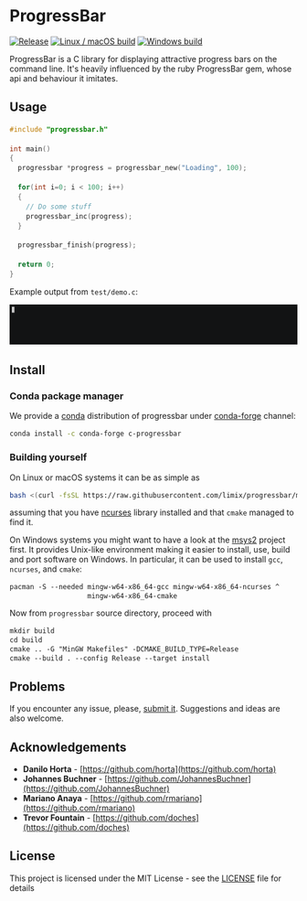 # ProgressBar

[![Release](http://github-release-version.herokuapp.com/github/limix/progressbar/release.svg?style=flat-square)](https://github.com/limix/progressbar/releases/latest) [![Linux / macOS build](https://img.shields.io/travis/limix/progressbar/master.svg?label=Linux%20%2F%20macOS&style=flat-square)](https://travis-ci.org/limix/progressbar) [![Windows build](https://img.shields.io/appveyor/ci/horta/progressbar/master.svg?label=Windows&style=flat-square)](https://ci.appveyor.com/project/Horta/progressbar/branch/master)

ProgressBar is a C library for displaying attractive progress bars on the command line.
It's heavily influenced by the ruby ProgressBar gem, whose api and behaviour it imitates.

## Usage

```c
#include "progressbar.h"

int main()
{
  progressbar *progress = progressbar_new("Loading", 100);

  for(int i=0; i < 100; i++)
  {
    // Do some stuff
    progressbar_inc(progress);
  }

  progressbar_finish(progress);

  return 0;
}
```

Example output from `test/demo.c`:

![demo output](demo.gif)

## Install

### Conda package manager

We provide a [conda](https://conda.io/docs/) distribution of progressbar under [conda-forge](https://conda-forge.org) channel:

```bash
conda install -c conda-forge c-progressbar
```

### Building yourself

On Linux or macOS systems it can be as simple as
```bash
bash <(curl -fsSL https://raw.githubusercontent.com/limix/progressbar/master/install)
```
assuming that you have [ncurses](https://www.gnu.org/software/ncurses/)
library installed and that ``cmake`` managed to find it.

On Windows systems you might want to have a look at the
[msys2](http://www.msys2.org) project first.
It provides Unix-like environment making it easier to install, use, build and
port software on Windows.
In particular, it can be used to install `gcc`, `ncurses`, and `cmake`:

```dos
pacman -S --needed mingw-w64-x86_64-gcc mingw-w64-x86_64-ncurses ^
                   mingw-w64-x86_64-cmake
```

Now from `progressbar` source directory, proceed with
```dos
mkdir build
cd build
cmake .. -G "MinGW Makefiles" -DCMAKE_BUILD_TYPE=Release
cmake --build . --config Release --target install
```

## Problems

If you encounter any issue, please, [submit it](https://github.com/limix/progressbar/issues).
Suggestions and ideas are also welcome.

## Acknowledgements

* **Danilo Horta** - [https://github.com/horta](https://github.com/horta)
* **Johannes Buchner** - [https://github.com/JohannesBuchner](https://github.com/JohannesBuchner)
* **Mariano Anaya** - [https://github.com/rmariano](https://github.com/rmariano)
* **Trevor Fountain** - [https://github.com/doches](https://github.com/doches)

## License

This project is licensed under the MIT License - see the
[LICENSE](LICENSE) file for details
